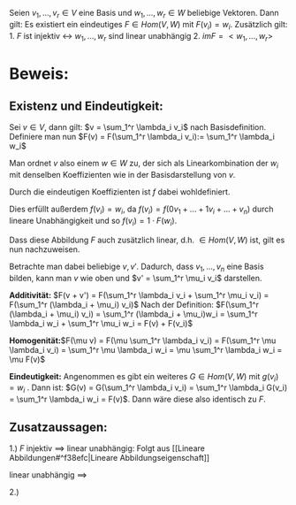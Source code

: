 Seien $v_1, ..., v_r \in V$ eine Basis und $w_1, ..., w_r \in W$ beliebige Vektoren. Dann gilt: Es existiert ein eindeutiges $F \in Hom(V, W)$ mit $F(v_i) = w_i$. Zusätzlich gilt:
	1. $F$ ist injektiv <-> $w_1, ..., w_r$ sind linear unabhängig
	2. $im F = <w_1, ..., w_r>$ 

# Beweis:

## Existenz und Eindeutigkeit:

Sei $v \in V$, dann gilt: $v = \sum_1^r \lambda_i v_i$ nach Basisdefinition.
Definiere man nun $F(v) = F(\sum_1^r \lambda_i v_i):= \sum_1^r \lambda_i w_i$

Man ordnet $v$ also einem $w \in W$ zu, der sich als Linearkombination der $w_i$ mit denselben Koeffizienten wie in der Basisdarstellung von $v$. 

Durch die eindeutigen Koeffizienten ist $f$ dabei wohldefiniert.

Dies erfüllt außerdem $f(v_i) = w_i$, da $f(v_i) = f(0 v_1 + ... + 1 v_i + ... + v_n)$ durch lineare Unabhängigkeit und so $f(v_i) = 1 \cdot F(w_i)$.

Dass diese Abbildung $F$ auch zusätzlich linear, d.h. $\in Hom(V, W)$ ist, gilt es nun nachzuweisen.

Betrachte man dabei beliebige $v, v'$. Dadurch, dass $v_1, ..., v_n$ eine Basis bilden, kann man $v$ wie oben und $v' = \sum_1^r \mu_i v_i$ darstellen. 

**Additivität:**
$F(v + v') = F(\sum_1^r \lambda_i v_i + \sum_1^r \mu_i v_i) = F(\sum_1^r (\lambda_i + \mu_i) v_i)$
Nach der Definition: $F(\sum_1^r (\lambda_i + \mu_i) v_i) = \sum_1^r (\lambda_i + \mu_i)w_i = \sum_1^r \lambda_i w_i + \sum_1^r \mu_i w_i = F(v) + F(v_i)$

**Homogenität:**$F(\mu v) = F(\mu \sum_1^r \lambda_i v_i) = F(\sum_1^r \mu \lambda_i v_i) = \sum_1^r \mu \lambda_i w_i = \mu \sum_1^r \lambda_i w_i = \mu F(v)$

**Eindeutigkeit:**
Angenommen es gibt ein weiteres $G \in Hom(V, W)$ mit $g(v_i) = w_i$ . Dann ist:
$G(v)  = G(\sum_1^r \lambda_i v_i) = \sum_1^r \lambda_i G(v_i) = \sum_1^r \lambda_i w_i = F(v)$.
Dann wäre diese also identisch zu $F$.

## Zusatzaussagen:
1.)
$F$ injektiv $\implies$ linear unabhängig:
Folgt aus [[Lineare Abbildungen#^f38efc|Lineare Abbildungseigenschaft]]

linear unabhängig $\implies$


2.)
